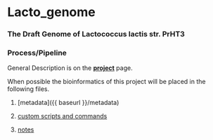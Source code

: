 ---
---
# Lacto_genome

### The Draft Genome of Lactococcus lactis str. PrHT3

### Process/Pipeline

General Description is on the **[project](/project)** page.

When possible the bioinformatics of this project will be placed in the following files.

1. [metadata]({{ baseurl }}/metadata)

2. [custom scripts and commands](/scripts)

3. [notes](/notes)

